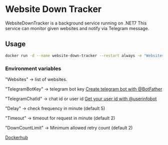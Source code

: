 # Website Down Tracker
WebsiteDownTracker is a background service running on .NET7 This service can monitor given websites and notify via Telegram message.


## Usage
```sh
docker run -d --name website-down-tracker --restart always -e "Websites=https://www.google.com https://www.microsoft.com" -e "TelegramBotKey=BOT_KEY" -e "TelegramChatId=CHAT_ID" bariskisir/websitedowntracker
```

### Environment variables
"Websites" -> list of websites.

"TelegramBotKey" -> telegram bot key [Create telegram bot with @BotFather](https://t.me/botfather)

"TelegramChatId" -> chat id or user id [Get your user id with @userinfobot](https://t.me/userinfobot)

"Delay" -> check frequency in minute (default 5)

"Timeout" -> timeout for request in minute (default 2)

"DownCountLimit" -> Minimum allowed retry count (default 2)


[Dockerhub](https://hub.docker.com/r/bariskisir/websitedowntracker)